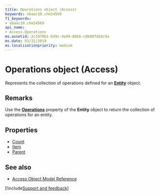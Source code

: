 ```yaml
---
title: Operations object (Access)
keywords: vbaac10.chm14569
f1_keywords:
- vbaac10.chm14569
api_name:
- Access.Operations
ms.assetid: 2c1078b1-6d9c-9a99-80bb-c8b09fd2dc9a
ms.date: 03/21/2019
ms.localizationpriority: medium
---
```



# Operations object (Access)

Represents the collection of operations defined for an **[Entity](Access.Entity.md)** object.


## Remarks

Use the **[Operations](Access.Entity.Operations.md)** property of the **Entity** object to return the collection of operations for an entity.


## Properties

- [Count](Access.Operations.Count.md)
- [Item](Access.Operations.Item.md)
- [Parent](Access.Operations.Parent.md)

## See also

- [Access Object Model Reference](overview/Access/object-model.md)


[!include[Support and feedback](~/includes/feedback-boilerplate.md)]